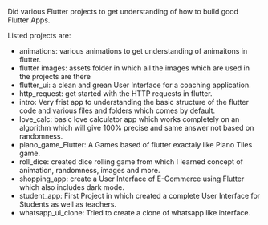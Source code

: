 Did various Flutter projects to get understanding of how to build good Flutter Apps.

Listed projects are:
- animations: various animations to get understanding of animaitons in flutter.
- flutter images: assets folder in which all the images which are used in the projects are there
- flutter_ui: a clean and grean User Interface for a coaching application.
- http_request: get started with the HTTP requests in flutter.
- intro: Very frist app to understanding the basic structure of the flutter code and various files and folders which comes by default.
- love_calc: basic love calculator app which works completely on an algorithm which will give 100% precise and same answer not based on randomness.
- piano_game_Flutter: A Games based of flutter exactaly like Piano Tiles game.
- roll_dice: created dice rolling game from which I learned concept of animation, randomness, images and more.
- shopping_app: create a User Interface of E-Commerce using Flutter which also includes dark mode.
- student_app: First Project in which created a complete User Interface for Students as well as teachers.
- whatsapp_ui_clone: Tried to create a clone of whatsapp like interface.

